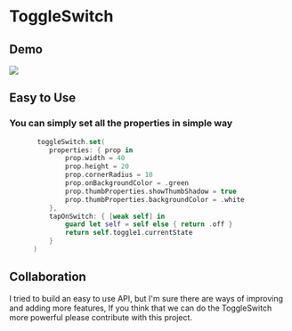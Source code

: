 # ToggleSwitch

Demo
  ---

![](https://github.com/megaganjotsingh/ToggleSwitch/blob/main/Gifs/sample.gif)

Easy to Use
  ---
  
  ### You can simply set all the properties in simple way

  ```swift
         toggleSwitch.set(
            properties: { prop in
                prop.width = 40
                prop.height = 20
                prop.cornerRadius = 10
                prop.onBackgroundColor = .green
                prop.thumbProperties.showThumbShadow = true
                prop.thumbProperties.backgroundColor = .white
            },
            tapOnSwitch: { [weak self] in
                guard let self = self else { return .off }
                return self.toggle1.currentState
            }
        )
  ```
  
  Collaboration
---

I tried to build an easy to use API, but I'm sure there are ways of improving and adding more features, If you think that we can do the ToggleSwitch more powerful please contribute with this project.
